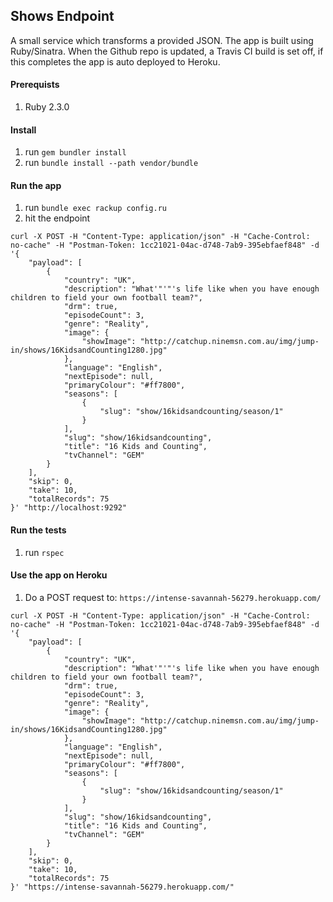 ## Shows Endpoint
A small service which transforms a provided JSON. The app is built using
Ruby/Sinatra. When the Github repo is updated, a Travis CI build is set
off, if this completes the app is auto deployed to Heroku.

#### Prerequists
1. Ruby 2.3.0

#### Install
1. run `gem bundler install`
2. run `bundle install --path vendor/bundle`

#### Run the app
1. run `bundle exec rackup config.ru`
2. hit the endpoint
```shell
curl -X POST -H "Content-Type: application/json" -H "Cache-Control: no-cache" -H "Postman-Token: 1cc21021-04ac-d748-7ab9-395ebfaef848" -d '{
    "payload": [
        {
            "country": "UK",
            "description": "What'"'"'s life like when you have enough children to field your own football team?",
            "drm": true,
            "episodeCount": 3,
            "genre": "Reality",
            "image": {
                "showImage": "http://catchup.ninemsn.com.au/img/jump-in/shows/16KidsandCounting1280.jpg"
            },
            "language": "English",
            "nextEpisode": null,
            "primaryColour": "#ff7800",
            "seasons": [
                {
                    "slug": "show/16kidsandcounting/season/1"
                }
            ],
            "slug": "show/16kidsandcounting",
            "title": "16 Kids and Counting",
            "tvChannel": "GEM"
        }
    ],
    "skip": 0,
    "take": 10,
    "totalRecords": 75
}' "http://localhost:9292"
```

#### Run the tests
1. run `rspec`

#### Use the app on Heroku
1. Do a POST request to: `https://intense-savannah-56279.herokuapp.com/`
```shell
curl -X POST -H "Content-Type: application/json" -H "Cache-Control: no-cache" -H "Postman-Token: 1cc21021-04ac-d748-7ab9-395ebfaef848" -d '{
    "payload": [
        {
            "country": "UK",
            "description": "What'"'"'s life like when you have enough children to field your own football team?",
            "drm": true,
            "episodeCount": 3,
            "genre": "Reality",
            "image": {
                "showImage": "http://catchup.ninemsn.com.au/img/jump-in/shows/16KidsandCounting1280.jpg"
            },
            "language": "English",
            "nextEpisode": null,
            "primaryColour": "#ff7800",
            "seasons": [
                {
                    "slug": "show/16kidsandcounting/season/1"
                }
            ],
            "slug": "show/16kidsandcounting",
            "title": "16 Kids and Counting",
            "tvChannel": "GEM"
        }
    ],
    "skip": 0,
    "take": 10,
    "totalRecords": 75
}' "https://intense-savannah-56279.herokuapp.com/"
```
